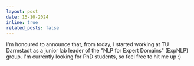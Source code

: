 ```yaml
---
layout: post
date: 15-10-2024
inline: true
related_posts: false
---
```


I'm honoured to announce that, from today, I started working at TU Darmstadt as a junior lab leader of the "NLP for Expert Domains" (ExpNLP) group. I'm currently looking for PhD students, so feel free to hit me up :)